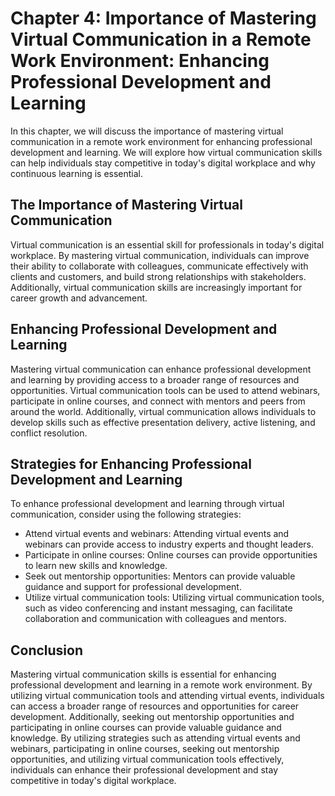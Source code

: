 Chapter 4: Importance of Mastering Virtual Communication in a Remote Work Environment: Enhancing Professional Development and Learning
======================================================================================================================================

In this chapter, we will discuss the importance of mastering virtual communication in a remote work environment for enhancing professional development and learning. We will explore how virtual communication skills can help individuals stay competitive in today's digital workplace and why continuous learning is essential.

The Importance of Mastering Virtual Communication
-------------------------------------------------

Virtual communication is an essential skill for professionals in today's digital workplace. By mastering virtual communication, individuals can improve their ability to collaborate with colleagues, communicate effectively with clients and customers, and build strong relationships with stakeholders. Additionally, virtual communication skills are increasingly important for career growth and advancement.

Enhancing Professional Development and Learning
-----------------------------------------------

Mastering virtual communication can enhance professional development and learning by providing access to a broader range of resources and opportunities. Virtual communication tools can be used to attend webinars, participate in online courses, and connect with mentors and peers from around the world. Additionally, virtual communication allows individuals to develop skills such as effective presentation delivery, active listening, and conflict resolution.

Strategies for Enhancing Professional Development and Learning
--------------------------------------------------------------

To enhance professional development and learning through virtual communication, consider using the following strategies:

* Attend virtual events and webinars: Attending virtual events and webinars can provide access to industry experts and thought leaders.
* Participate in online courses: Online courses can provide opportunities to learn new skills and knowledge.
* Seek out mentorship opportunities: Mentors can provide valuable guidance and support for professional development.
* Utilize virtual communication tools: Utilizing virtual communication tools, such as video conferencing and instant messaging, can facilitate collaboration and communication with colleagues and mentors.

Conclusion
----------

Mastering virtual communication skills is essential for enhancing professional development and learning in a remote work environment. By utilizing virtual communication tools and attending virtual events, individuals can access a broader range of resources and opportunities for career development. Additionally, seeking out mentorship opportunities and participating in online courses can provide valuable guidance and knowledge. By utilizing strategies such as attending virtual events and webinars, participating in online courses, seeking out mentorship opportunities, and utilizing virtual communication tools effectively, individuals can enhance their professional development and stay competitive in today's digital workplace.
